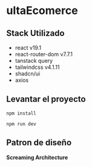 # ultaEcomerce

## Stack Utilizado

- react v19.1
- react-router-dom v7.7.1
- tanstack query
- tailwindcss v4.1.11
- shadcn/ui
- axios

## Levantar el proyecto

```
npm install
```

```
npm run dev
```

## Patron de diseño

**Screaming Architecture**
